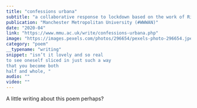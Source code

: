 ```yaml
---
title: "confessions urbana"
subtitle: "a collaborative response to lockdown based on the work of Richard Diebenkorn and Heather Nevay"
publication: "Manchester Metropolitan University (#WWWAN)"
date: "2020-04"
link: "https://www.mmu.ac.uk/write/confessions-urbana.php"
image: "https://images.pexels.com/photos/296654/pexels-photo-296654.jpeg?auto=compress&cs=tinysrgb&h=750&w=1260"
category: "poem"
__typename: "writing"
snippet: "isn’t it lovely and so real
to see oneself sliced in just such a way
that you become both
half and whole, "
audio: ""
video: ""
---
```

A little writing about this poem perhaps?
